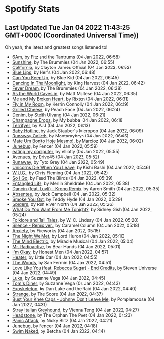 
# Spotify Stats
## Last Updated Tue Jan 04 2022 11:43:25 GMT+0000 (Coordinated Universal Time))

Oh yeah, the latest and greatest songs listened to!

- [6Am](https://www.last.fm/music/Fitz+and+the+Tantrums/_/6Am), by Fitz and the Tantrums (04 Jan 2022, 06:58)
- [Sunshine](https://www.last.fm/music/The+Brummies/_/Sunshine), by The Brummies (04 Jan 2022, 06:55)
- [California](https://www.last.fm/music/Clayton+James+Official/_/California), by Clayton James Official (04 Jan 2022, 06:52)
- [Blue Lips](https://www.last.fm/music/Her%27s/_/Blue+Lips), by Her's (04 Jan 2022, 06:48)
- [Can You Keep Up](https://www.last.fm/music/Blue+Kid/_/Can+You+Keep+Up), by Blue Kid (04 Jan 2022, 06:45)
- [Dancing In The Moonlight](https://www.last.fm/music/King+Harvest/_/Dancing+In+The+Moonlight), by King Harvest (04 Jan 2022, 06:42)
- [Fever Dream](https://www.last.fm/music/The+Brummies/_/Fever+Dream), by The Brummies (04 Jan 2022, 06:38)
- [As the World Caves in](https://www.last.fm/music/Matt+Maltese/_/As+the+World+Caves+in), by Matt Maltese (04 Jan 2022, 06:35)
- [Me and My Broken Heart](https://www.last.fm/music/Rixton/_/Me+and+My+Broken+Heart), by Rixton (04 Jan 2022, 06:31)
- [Fly in My Room](https://www.last.fm/music/Kerrin+Connolly/_/Fly+in+My+Room), by Kerrin Connolly (04 Jan 2022, 06:29)
- [Grilled Cheese](https://www.last.fm/music/Peach+Face/_/Grilled+Cheese), by Peach Face (04 Jan 2022, 06:24)
- [Denim](https://www.last.fm/music/Stelth+Ulvang/_/Denim), by Stelth Ulvang (04 Jan 2022, 06:21)
- [Champagne Drops](https://www.last.fm/music/My+bubba/_/Champagne+Drops), by My bubba (04 Jan 2022, 06:18)
- [Terrifyer](https://www.last.fm/music/AJJ/_/Terrifyer), by AJJ (04 Jan 2022, 06:13)
- [Baby Hotline](https://www.last.fm/music/Jack+Stauber%27s+Micropop/_/Baby+Hotline), by Jack Stauber's Micropop (04 Jan 2022, 06:09)
- [Runaway Goliath](https://www.last.fm/music/Mantaraybryn/_/Runaway+Goliath), by Mantaraybryn (04 Jan 2022, 06:05)
- [Mate Um Bonito Hoje Mesmo!](https://www.last.fm/music/Marcioz/_/Mate+Um+Bonito+Hoje+Mesmo!), by Marcioz (04 Jan 2022, 06:02)
- [Junebug](https://www.last.fm/music/Fencer/_/Junebug), by Fencer (04 Jan 2022, 05:59)
- [eating my computer](https://www.last.fm/music/elliotly/_/eating+my+computer), by elliotly (04 Jan 2022, 05:55)
- [Avenues](https://www.last.fm/music/Drive45/_/Avenues), by Drive45 (04 Jan 2022, 05:52)
- [Runaway](https://www.last.fm/music/Tyto+Grey/_/Runaway), by Tyto Grey (04 Jan 2022, 05:49)
- [Unicorns Die When You Leave](https://www.last.fm/music/Kishi+Bashi/_/Unicorns+Die+When+You+Leave), by Kishi Bashi (04 Jan 2022, 05:46)
- [W.U.G.](https://www.last.fm/music/Chris+Fleming/_/W.U.G.), by Chris Fleming (04 Jan 2022, 05:42)
- [So I Go](https://www.last.fm/music/Feed+The+Biirds/_/So+I+Go), by Feed The Biirds (04 Jan 2022, 05:39)
- [Entangled Life](https://www.last.fm/music/Merlin+Sheldrake/_/Entangled+Life), by Merlin Sheldrake (04 Jan 2022, 05:38)
- [Dancin (feat. Luvli) - Krono Remix](https://www.last.fm/music/Aaron+Smith/_/Dancin+(feat.+Luvli)+-+Krono+Remix), by Aaron Smith (04 Jan 2022, 05:35)
- [Absentee](https://www.last.fm/music/Jack+Campbell/_/Absentee), by Jack Campbell (04 Jan 2022, 05:32)
- [Smoke You Out](https://www.last.fm/music/Teddy+Hyde/_/Smoke+You+Out), by Teddy Hyde (04 Jan 2022, 05:29)
- [Spiders](https://www.last.fm/music/Run+River+North/_/Spiders), by Run River North (04 Jan 2022, 05:26)
- [What Do You Want From Me Tonight?](https://www.last.fm/music/Sidney+Gish/_/What+Do+You+Want+From+Me+Tonight%3F), by Sidney Gish (04 Jan 2022, 05:24)
- [Folklore and Tall Tales](https://www.last.fm/music/W.+C.+Lindsay/_/Folklore+and+Tall+Tales), by W. C. Lindsay (04 Jan 2022, 05:20)
- [Silence - Remix ver.](https://www.last.fm/music/Caramel+Column/_/Silence+-+Remix+ver.), by Caramel Column (04 Jan 2022, 05:18)
- [Anxiety](https://www.last.fm/music/Fireworks/_/Anxiety), by Fireworks (04 Jan 2022, 05:15)
- [The Night We Met](https://www.last.fm/music/Lord+Huron/_/The+Night+We+Met), by Lord Huron (04 Jan 2022, 05:10)
- [The Mind Electric](https://www.last.fm/music/Miracle+Musical/_/The+Mind+Electric), by Miracle Musical (04 Jan 2022, 05:04)
- [Mr. Radioactive](https://www.last.fm/music/Bear+Hands/_/Mr.+Radioactive), by Bear Hands (04 Jan 2022, 05:01)
- [I'm Okay](https://www.last.fm/music/Honest+Men/_/I%27m+Okay), by Honest Men (04 Jan 2022, 04:57)
- [Heater](https://www.last.fm/music/Little+Car/_/Heater), by Little Car (04 Jan 2022, 04:55)
- [The Woods](https://www.last.fm/music/San+Fermin/_/The+Woods), by San Fermin (04 Jan 2022, 04:51)
- [Love Like You (feat. Rebecca Sugar) - End Credits](https://www.last.fm/music/Steven+Universe/_/Love+Like+You+(feat.+Rebecca+Sugar)+-+End+Credits), by Steven Universe (04 Jan 2022, 04:49)
- [Luka](https://www.last.fm/music/Suzanne+Vega/_/Luka), by Suzanne Vega (04 Jan 2022, 04:45)
- [Tom's Diner](https://www.last.fm/music/Suzanne+Vega/_/Tom%27s+Diner), by Suzanne Vega (04 Jan 2022, 04:43)
- [Exoskeleton](https://www.last.fm/music/Dan+Luke+and+the+Raid/_/Exoskeleton), by Dan Luke and the Raid (04 Jan 2022, 04:40)
- [Strange](https://www.last.fm/music/The+Score/_/Strange), by The Score (04 Jan 2022, 04:37)
- [Bust Your Knee Caps - Johnny Don't Leave Me](https://www.last.fm/music/Pomplamoose/_/Bust+Your+Knee+Caps+-+Johnny+Don%27t+Leave+Me), by Pomplamoose (04 Jan 2022, 04:31)
- [Stray Italian Greyhound](https://www.last.fm/music/Vienna+Teng/_/Stray+Italian+Greyhound), by Vienna Teng (04 Jan 2022, 04:27)
- [Headstone](https://www.last.fm/music/The+Orphan+The+Poet/_/Headstone), by The Orphan The Poet (04 Jan 2022, 04:23)
- [Panic Attack](https://www.last.fm/music/Nicky+Blitz/_/Panic+Attack), by Nicky Blitz (04 Jan 2022, 04:21)
- [Junebug](https://www.last.fm/music/Fencer/_/Junebug), by Fencer (04 Jan 2022, 04:18)
- [Swim Naked](https://www.last.fm/music/Betcha/_/Swim+Naked), by Betcha (04 Jan 2022, 04:14)
